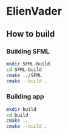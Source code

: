 # ElienVader

## How to build

### Building SFML

```bash
mkdir SFML-build
cd SFML-build
cmake ../SFML
cmake --build .
```

### Building app

```bash
mkdir build
cd build
cmake ..
cmake --build .
```
